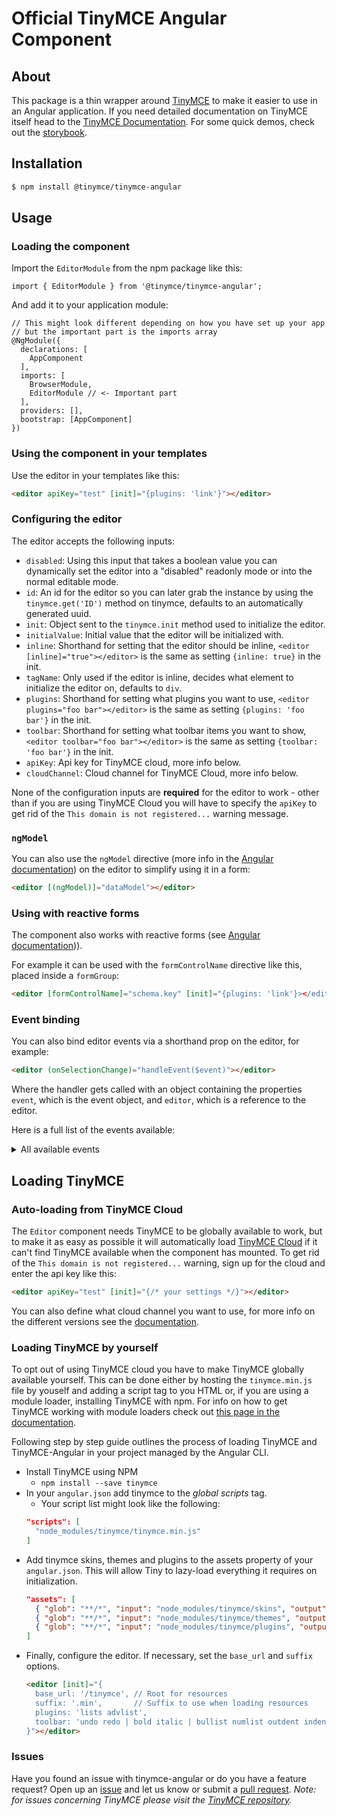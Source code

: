 # Official TinyMCE Angular Component

## About

This package is a thin wrapper around [TinyMCE](https://github.com/tinymce/tinymce) to make it easier to use in an Angular application. If you need detailed documentation on TinyMCE itself head to the [TinyMCE Documentation](https://www.tiny.cloud/docs/).
For some quick demos, check out the [storybook](https://tinymce.github.io/tinymce-angular/).

## Installation

```sh
$ npm install @tinymce/tinymce-angular
```

## Usage

### Loading the component

Import the `EditorModule` from the npm package like this:

```tsx
import { EditorModule } from '@tinymce/tinymce-angular';
```
And add it to your application module:

```tsx
// This might look different depending on how you have set up your app
// but the important part is the imports array
@NgModule({
  declarations: [
    AppComponent
  ],
  imports: [
    BrowserModule,
    EditorModule // <- Important part
  ],
  providers: [],
  bootstrap: [AppComponent]
})
```

### Using the component in your templates

Use the editor in your templates like this:

```html
<editor apiKey="test" [init]="{plugins: 'link'}"></editor>
```

### Configuring the editor

The editor accepts the following inputs:
* `disabled`: Using this input that takes a boolean value you can dynamically set the editor into a "disabled" readonly mode or into the normal editable mode.
* `id`: An id for the editor so you can later grab the instance by using the `tinymce.get('ID')` method on tinymce, defaults to an automatically generated uuid.
* `init`: Object sent to the `tinymce.init` method used to initialize the editor.
* `initialValue`: Initial value that the editor will be initialized with.
* `inline`: Shorthand for setting that the editor should be inline, `<editor [inline]="true"></editor>` is the same as setting `{inline: true}` in the init.
* `tagName`: Only used if the editor is inline, decides what element to initialize the editor on, defaults to `div`.
* `plugins`: Shorthand for setting what plugins you want to use, `<editor plugins="foo bar"></editor>` is the same as setting `{plugins: 'foo bar'}` in the init.
* `toolbar`: Shorthand for setting what toolbar items you want to show, `<editor toolbar="foo bar"></editor>` is the same as setting `{toolbar: 'foo bar'}` in the init.
* `apiKey`: Api key for TinyMCE cloud, more info below.
* `cloudChannel`: Cloud channel for TinyMCE Cloud, more info below.

None of the configuration inputs are **required** for the editor to work - other than if you are using TinyMCE Cloud you will have to specify the `apiKey` to get rid of the `This domain is not registered...` warning message.

### `ngModel`

You can also use the `ngModel` directive (more info in the [Angular documentation](https://angular.io/api/forms/NgModel)) on the editor to simplify using it in a form:

```html
<editor [(ngModel)]="dataModel"></editor>
```

### Using with reactive forms

The component also works with reactive forms (see [Angular documentation](https://angular.io/guide/reactive-forms))).

For example it can be used with the `formControlName` directive like this, placed inside a `formGroup`:

```html
<editor [formControlName]="schema.key" [init]="{plugins: 'link'}></editor>
```

### Event binding

You can also bind editor events via a shorthand prop on the editor, for example:
```html
<editor (onSelectionChange)="handleEvent($event)"></editor>
```
Where the handler gets called with an object containing the properties `event`, which is the event object, and `editor`, which is a reference to the editor.

Here is a full list of the events available:
<details>
<summary>All available events</summary>

* `onActivate`
* `onAddUndo`
* `onBeforeAddUndo`
* `onBeforeExecCommand`
* `onBeforeGetContent`
* `onBeforeRenderUI`
* `onBeforeSetContent`
* `onBeforePaste`
* `onBlur`
* `onChange`
* `onClearUndos`
* `onClick`
* `onContextMenu`
* `onCopy`
* `onCut`
* `onDblclick`
* `onDeactivate`
* `onDirty`
* `onDrag`
* `onDragDrop`
* `onDragEnd`
* `onDragGesture`
* `onDragOver`
* `onDrop`
* `onExecCommand`
* `onFocus`
* `onFocusIn`
* `onFocusOut`
* `onGetContent`
* `onHide`
* `onInit`
* `onKeyDown`
* `onKeyPress`
* `onKeyUp`
* `onLoadContent`
* `onMouseDown`
* `onMouseEnter`
* `onMouseLeave`
* `onMouseMove`
* `onMouseOut`
* `onMouseOver`
* `onMouseUp`
* `onNodeChange`
* `onObjectResizeStart`
* `onObjectResized`
* `onObjectSelected`
* `onPaste`
* `onPostProcess`
* `onPostRender`
* `onPreProcess`
* `onProgressState`
* `onRedo`
* `onRemove`
* `onReset`
* `onSaveContent`
* `onSelectionChange`
* `onSetAttrib`
* `onSetContent`
* `onShow`
* `onSubmit`
* `onUndo`
* `onVisualAid`
</details>

## Loading TinyMCE
### Auto-loading from TinyMCE Cloud
The `Editor` component needs TinyMCE to be globally available to work, but to make it as easy as possible it will automatically load [TinyMCE Cloud](https://www.tiny.cloud/docs/cloud-deployment-guide/) if it can't find TinyMCE available when the component has mounted. To get rid of the `This domain is not registered...` warning, sign up for the cloud and enter the api key like this:

```html
<editor apiKey="test" [init]="{/* your settings */}"></editor>
```

You can also define what cloud channel you want to use, for more info on the different versions see the [documentation](https://www.tiny.cloud/docs/cloud-deployment-guide/editor-plugin-version/#devtestingandstablereleases).

### Loading TinyMCE by yourself

To opt out of using TinyMCE cloud you have to make TinyMCE globally available yourself. This can be done either by hosting the `tinymce.min.js` file by youself and adding a script tag to you HTML or, if you are using a module loader, installing TinyMCE with npm. For info on how to get TinyMCE working with module loaders check out [this page in the documentation](https://www.tinymce.com/docs/advanced/usage-with-module-loaders/).

Following step by step guide outlines the process of loading TinyMCE and TinyMCE-Angular in your project managed by the Angular CLI.

* Install TinyMCE using NPM
  * `npm install --save tinymce`
* In your `angular.json` add tinymce to the *global scripts* tag.
  * Your script list might look like the following:
  ```json
  "scripts": [
    "node_modules/tinymce/tinymce.min.js"
  ]
  ```
* Add tinymce skins, themes and plugins to the assets property of your `angular.json`. This will allow Tiny to lazy-load everything it requires on initialization.
  ```json
  "assets": [
    { "glob": "**/*", "input": "node_modules/tinymce/skins", "output": "/tinymce/skins/" },
    { "glob": "**/*", "input": "node_modules/tinymce/themes", "output": "/tinymce/themes/" },
    { "glob": "**/*", "input": "node_modules/tinymce/plugins", "output": "/tinymce/plugins/" }
  ]
  ```
* Finally, configure the editor. If necessary, set the `base_url` and `suffix` options.
  ```html
  <editor [init]="{
    base_url: '/tinymce', // Root for resources
    suffix: '.min',       // Suffix to use when loading resources
    plugins: 'lists advlist',
    toolbar: 'undo redo | bold italic | bullist numlist outdent indent'
  }"></editor>
  ```

### Issues

Have you found an issue with tinymce-angular or do you have a feature request? Open up an [issue](https://github.com/tinymce/tinymce-angular/issues) and let us know or submit a [pull request](https://github.com/tinymce/tinymce-angular/pulls). *Note: for issues concerning TinyMCE please visit the [TinyMCE repository](https://github.com/tinymce/tinymce).*